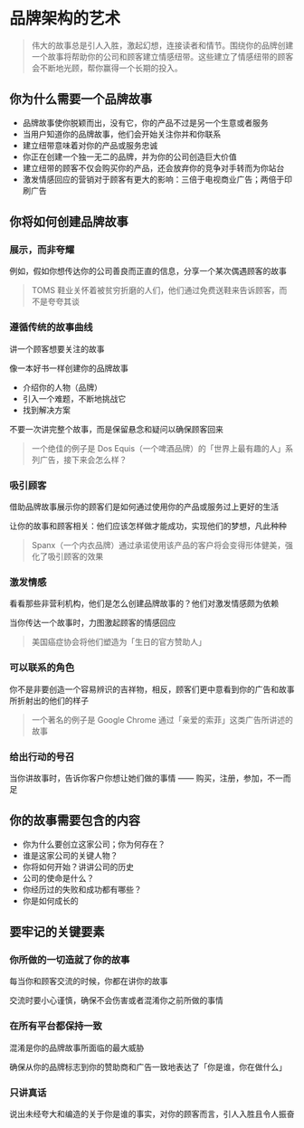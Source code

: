 # 品牌架构的艺术

> 伟大的故事总是引人入胜，激起幻想，连接读者和情节。围绕你的品牌创建一个故事将帮助你的公司和顾客建立情感纽带。这些建立了情感纽带的顾客会不断地光顾，帮你赢得一个长期的投入。

## 你为什么需要一个品牌故事

- 品牌故事使你脱颖而出，没有它，你的产品不过是另一个生意或者服务
- 当用户知道你的品牌故事，他们会开始关注你并和你联系
- 建立纽带意味着对你的产品或服务忠诚
- 你正在创建一个独一无二的品牌，并为你的公司创造巨大价值
- 建立纽带的顾客不仅会购买你的产品，还会放弃你的竞争对手转而为你站台
- 激发情感回应的营销对于顾客有更大的影响：三倍于电视商业广告；两倍于印刷广告

## 你将如何创建品牌故事

### 展示，而非夸耀

例如，假如你想传达你的公司善良而正直的信息，分享一个某次偶遇顾客的故事

> TOMS 鞋业关怀着被贫穷折磨的人们，他们通过免费送鞋来告诉顾客，而不是夸夸其谈

### 遵循传统的故事曲线

讲一个顾客想要关注的故事

像一本好书一样创建你的品牌故事

- 介绍你的人物（品牌）
- 引入一个难题，不断地挑战它
- 找到解决方案

不要一次讲完整个故事，而是保留悬念和疑问以确保顾客回来

> 一个绝佳的例子是 Dos Equis（一个啤酒品牌）的「世界上最有趣的人」系列广告，接下来会怎么样？

### 吸引顾客

借助品牌故事展示你的顾客们是如何通过使用你的产品或服务过上更好的生活

让你的故事和顾客相关：他们应该怎样做才能成功，实现他们的梦想，凡此种种

> Spanx（一个内衣品牌）通过承诺使用该产品的客户将会变得形体健美，强化了吸引顾客的效果

### 激发情感

看看那些非营利机构，他们是怎么创建品牌故事的？他们对激发情感颇为依赖

当你传达一个故事时，力图激起顾客的情感回应

> 美国癌症协会将他们塑造为「生日的官方赞助人」

### 可以联系的角色

你不是非要创造一个容易辨识的吉祥物，相反，顾客们更中意看到你的广告和故事所折射出的他们的样子

> 一个著名的例子是 Google Chrome 通过「亲爱的索菲」这类广告所讲述的故事

### 给出行动的号召

当你讲故事时，告诉你客户你想让她们做的事情 —— 购买，注册，参加，不一而足

## 你的故事需要包含的内容

- 你为什么要创立这家公司；你为何存在？
- 谁是这家公司的关键人物？
- 你将如何开始？讲讲公司的历史
- 公司的使命是什么？
- 你经历过的失败和成功都有哪些？
- 你是如何成长的

## 要牢记的关键要素

### 你所做的一切造就了你的故事

每当你和顾客交流的时候，你都在讲你的故事

交流时要小心谨慎，确保不会伤害或者混淆你之前所做的事情


### 在所有平台都保持一致

混淆是你的品牌故事所面临的最大威胁

确保从你的品牌标志到你的赞助商和广告一致地表达了「你是谁，你在做什么」

### 只讲真话

说出未经夸大和编造的关于你是谁的事实，对你的顾客而言，引人入胜且令人振奋
